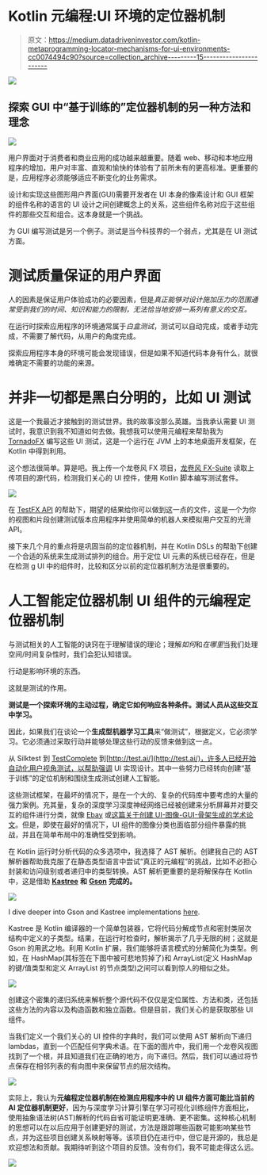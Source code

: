 # Kotlin 元编程:UI 环境的定位器机制

> 原文：<https://medium.datadriveninvestor.com/kotlin-metaprogramming-locator-mechanisms-for-ui-environments-cc0074494c90?source=collection_archive---------15----------------------->

[![](img/3a20e4a34d9613f7d153dfbced04f7f3.png)](http://www.track.datadriveninvestor.com/1B9E)

## 探索 GUI 中“基于训练的”定位器机制的另一种方法和理念

![](img/4585227b4ae21537f8a6aabf51662bb2.png)

用户界面对于消费者和商业应用的成功越来越重要。随着 web、移动和本地应用程序的增加，用户对丰富、直观和愉快的体验有了前所未有的更高标准。更重要的是，应用程序必须能够适应不断变化的业务需求。

设计和实现这些图形用户界面(GUI)需要开发者在 UI 本身的像素设计和 GUI 框架的组件名称的语言的 UI 设计之间创建概念上的关系，这些组件名称对应于这些组件的那些交互和组合。这本身就是一个挑战。

为 GUI 编写测试是另一个例子。测试是当今科技界的一个弱点，尤其是在 UI 测试方面。

# 测试质量保证的用户界面

人的因素是保证用户体验成功的必要因素，但是*真正能够对设计施加压力的范围通常受到我们的时间、知识和能力的限制，无法恰当地安排一系列有意义的交互。*

在运行时探索应用程序的环境通常属于*白盒测试*，测试可以自动完成，或者手动完成，不需要了解代码，从用户的角度完成。

探索应用程序本身的环境可能会发现错误，但是如果不知道代码本身有什么，就很难确定不需要的功能的来源。

# 并非一切都是黑白分明的，比如 UI 测试

这是一个我最近才接触到的测试世界。我的故事没那么英雄。当我承认需要 UI 测试时，我意识到我不知道如何去做。我想我可以使用元编程来帮助我为 [TornadoFX](https://www.google.com/search?q=tornadofx&oq=tornadofx&aqs=chrome..69i57j69i60l4j69i59.5234j1j4&sourceid=chrome&ie=UTF-8) 编写这些 UI 测试，这是一个运行在 JVM 上的本地桌面开发框架，在 Kotlin 中得到利用。

这个想法很简单。算是吧。我上传一个龙卷风 FX 项目，[龙卷风 FX-Suite](https://github.com/ahinchman1/TornadoFX-Suite) 读取上传项目的源代码，检测我们关心的 UI 控件，使用 Kotlin 脚本编写测试套件。

![](img/3a4bb28e7156b7dcb5823b6c839f75cd.png)

在 [TestFX API](https://www.google.com/search?q=testfx&oq=testfx&aqs=chrome..69i57j69i60j69i61j69i60j69i65j0.2711j1j4&sourceid=chrome&ie=UTF-8) 的帮助下，期望的结果给你可以做到这一点的文件，这是一个为你的视图和片段创建测试版本应用程序并使用简单的机器人来模拟用户交互的光滑 API。

接下来几个月的重点将是巩固当前的定位器机制，并在 Kotlin DSLs 的帮助下创建一个合适的系统来生成测试排列的组合。用于定位 UI 元素的系统已经存在，但是在检测 g UI 中的组件时，比较和区分以前的定位器机制方法是很重要的。

# 人工智能定位器机制 UI 组件的元编程定位器机制

与测试相关的人工智能的诀窍在于理解错误的理论；理解*如何*和*在哪里*当我们处理空间/时间复杂性时，我们会犯认知错误。

行动是影响环境的东西。

这就是测试的作用。

**测试是一个探索环境的主动过程，确定它如何响应各种条件。测试人员从这些交互中学习。**

因此，如果我们在谈论一个**生成型机器学习工具**来“做测试”，根据定义，它必须学习。它必须通过采取行动并能够处理这些行动的反馈来做到这一点。

从 Silktest 到 [TestComplete](https://smartbear.com/product/testcomplete/overview/) 到[http://test.ai/](http://test.ai/)，许多人已经开始自动化用户视角测试，以帮助强调 UI 实现设计。其中一些努力已经转向创建“基于训练”的定位机制和围绕生成测试创建人工智能。

这些测试框架，在最坏的情况下，是在一个大的、复杂的代码库中要考虑的大量的强力案例。充其量，复杂的深度学习深度神经网络已经被创建来分析屏幕并对要交互的组件进行分类，就像 [Ebay](https://www.ebayinc.com/stories/blogs/tech/gui-testing-powered-by-deep-learning/) 或[这篇关于创建 UI-图像-GUI-骨架生成的学术论文](https://chunyang-chen.github.io/publication/ui2code.pdf)。但是，即使在最好的情况下，UI 组件的图像分类也面临部分组件暴露的挑战，并且在简单布局中的准确性受到影响。

在 Kotlin 运行时分析代码的众多选项中，我选择了 AST 解析。创建我自己的 AST 解析器帮助我克服了在静态类型语言中尝试“真正的元编程”的挑战，比如不必担心封装和访问级别或者递归中的类型转换。AST 解析更重要的是将解保存在 Kotlin 中，这是借助 [**Kastree**](https://github.com/cretz/kastree) **和** [**Gson**](https://sites.google.com/site/gson/) **完成的。**

![](img/e82b93e50d14a8d4c1eb4162bf5b09b8.png)

I dive deeper into Gson and Kastree implementations [here](https://medium.com/@hinchman_amanda/oop-metaprogramming-series-ast-parsing-in-kotlin-1d6074087612).

Kastree 是 Kotlin 编译器的一个简单包装器，它将代码分解成节点和密封类层次结构中定义的子类型。结果，在运行时检查时，解析揭示了几乎无限的树；这就是 Gson 的用武之地。利用 Kotlin 扩展，我们能够将语言模式的分解简化为类型。例如，在 HashMap(其标签在下图中被可悲地剪掉了)和 ArrayList(定义 HashMap 的键/值类型和定义 ArrayList 的节点类型)之间可以看到惊人的相似之处。

![](img/937c3075efd0725b2250ba2a312dbe3c.png)

创建这个密集的递归系统来解析整个源代码不仅仅是定位属性、方法和类，还包括这些方法的内容以及构造函数和独立函数。但是目前，我们关心的是获取那些 UI 组件。

当我们定义一个我们关心的 UI 控件的字典时，我们可以使用 AST 解析向下递归 lambdas，直到一个匹配任何字典术语。在下面的图片中，我们用一个龙卷风视图找到了一个根，并且知道我们在正确的地方，向下递归。然后，我们可以通过将节点保存在相邻列表的有向图中来保留节点的层次结构。

![](img/a0d0ef4f1d071de5990de6c1ba8d6126.png)

实际上，我认为**元编程定位器机制在检测应用程序中的 UI 组件方面可能比当前的 AI 定位器机制更好**，因为与深度学习计算引擎在学习可视化训练组件方面相比，使用抽象语法树(AST)解析的代码自省可能证明更准确、更不密集。这种核心机制的思想可以在以后应用于创建更好的测试，方法是跟踪哪些函数可能影响某些节点，并为这些项目创建关系映射等等。该项目仍在进行中，但它是开源的，我总是欢迎想法和贡献。我期待听到这个项目的反馈。没有你们，我不可能走得这么远。

![](img/b3d7c25d13e4b445deb88a59753c1e19.png)